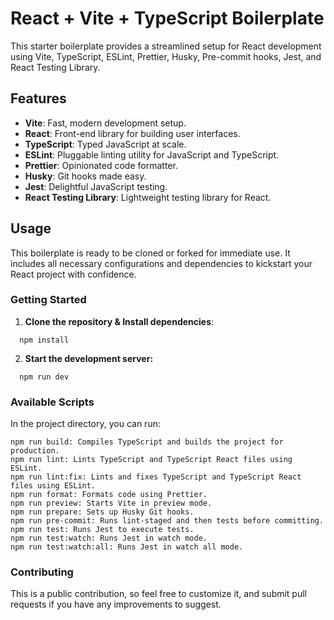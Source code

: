 # React + Vite + TypeScript Boilerplate

This starter boilerplate provides a streamlined setup for React development using Vite, TypeScript, ESLint, Prettier, Husky, Pre-commit hooks, Jest, and React Testing Library.

## Features

- **Vite**: Fast, modern development setup.
- **React**: Front-end library for building user interfaces.
- **TypeScript**: Typed JavaScript at scale.
- **ESLint**: Pluggable linting utility for JavaScript and TypeScript.
- **Prettier**: Opinionated code formatter.
- **Husky**: Git hooks made easy.
- **Jest**: Delightful JavaScript testing.
- **React Testing Library**: Lightweight testing library for React.

## Usage

This boilerplate is ready to be cloned or forked for immediate use. It includes all necessary configurations and dependencies to kickstart your React project with confidence.

### Getting Started

1. **Clone the repository & Install dependencies**:

```
  npm install
```

2. **Start the development server:**

```
  npm run dev
```

### Available Scripts

In the project directory, you can run:

```npm run dev: Runs Vite in development mode.
npm run build: Compiles TypeScript and builds the project for production.
npm run lint: Lints TypeScript and TypeScript React files using ESLint.
npm run lint:fix: Lints and fixes TypeScript and TypeScript React files using ESLint.
npm run format: Formats code using Prettier.
npm run preview: Starts Vite in preview mode.
npm run prepare: Sets up Husky Git hooks.
npm run pre-commit: Runs lint-staged and then tests before committing.
npm run test: Runs Jest to execute tests.
npm run test:watch: Runs Jest in watch mode.
npm run test:watch:all: Runs Jest in watch all mode.
```

### Contributing

This is a public contribution, so feel free to customize it, and submit pull requests if you have any improvements to suggest.
